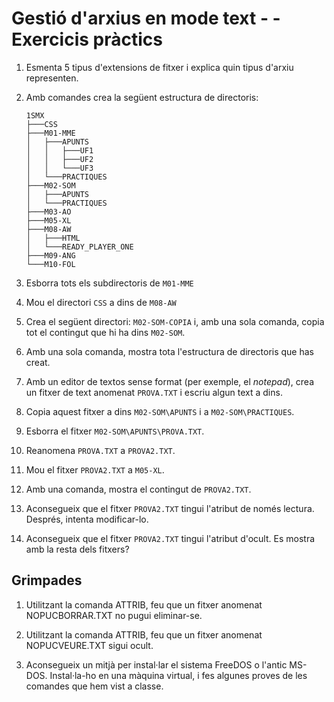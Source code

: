 Gestió d'arxius en mode text -  - Exercicis pràctics
====================================

1. Esmenta 5 tipus d'extensions de fitxer i explica quin tipus d'arxiu representen.

2. Amb comandes crea la següent estructura de directoris:

    ```
    1SMX
    ├───CSS
    ├───M01-MME
    │   ├───APUNTS
    │   │   ├───UF1
    │   │   ├───UF2
    │   │   └───UF3
    │   └───PRACTIQUES
    ├───M02-SOM
    │   ├───APUNTS
    │   └───PRACTIQUES
    ├───M03-AO
    ├───M05-XL
    ├───M08-AW
    │   ├───HTML
    │   └───READY_PLAYER_ONE
    ├───M09-ANG
    └───M10-FOL
    ```

3. Esborra tots els subdirectoris de `M01-MME`

4. Mou el directori `CSS` a dins de `M08-AW`

5. Crea el següent directori: `M02-SOM-COPIA` i, amb una sola comanda, copia tot el contingut que hi ha dins `M02-SOM`.

6. Amb una sola comanda, mostra tota l'estructura de directoris que has creat.

7. Amb un editor de textos sense format (per exemple, el _notepad_), crea un fitxer de text anomenat `PROVA.TXT` i escriu algun text a dins.

8. Copia aquest fitxer a dins `M02-SOM\APUNTS` i a `M02-SOM\PRACTIQUES`.

9. Esborra el fitxer  `M02-SOM\APUNTS\PROVA.TXT`.

10. Reanomena `PROVA.TXT` a `PROVA2.TXT`.

11. Mou el fitxer `PROVA2.TXT` a `M05-XL`.

12. Amb una comanda, mostra el contingut de `PROVA2.TXT`.

13. Aconsegueix que el fitxer `PROVA2.TXT` tingui l'atribut de només lectura. Després, intenta modificar-lo.

14. Aconsegueix que el fitxer `PROVA2.TXT` tingui l'atribut d'ocult. Es mostra amb la resta dels fitxers?


Grimpades
---------

1. Utilitzant la comanda ATTRIB, feu que un fitxer anomenat NOPUCBORRAR.TXT no pugui eliminar-se.

2. Utilitzant la comanda ATTRIB, feu que un fitxer anomenat NOPUCVEURE.TXT sigui ocult.

3. Aconsegueix un mitjà per instal·lar el sistema FreeDOS o l'antic MS-DOS. Instal·la-ho en una màquina virtual, i fes algunes proves de les comandes que hem vist a classe.